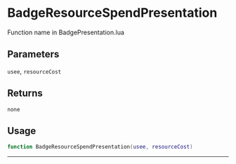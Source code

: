 # BadgeResourceSpendPresentation
Function name in BadgePresentation.lua
## Parameters
`usee`, `resourceCost`
## Returns
`none`
## Usage
```lua
function BadgeResourceSpendPresentation(usee, resourceCost)
```
---
